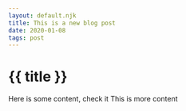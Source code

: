 ```yaml
---
layout: default.njk
title: This is a new blog post
date: 2020-01-08
tags: post
---
```

# {{ title }}

Here is some content, check it
This is more content
